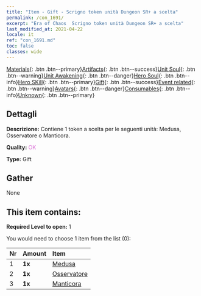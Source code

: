 ```yaml
---
title: "Item - Gift - Scrigno token unità Dungeon SR+ a scelta"
permalink: /con_1691/
excerpt: "Era of Chaos  Scrigno token unità Dungeon SR+ a scelta"
last_modified_at: 2021-04-22
locale: it
ref: "con_1691.md"
toc: false
classes: wide
---
```

 [Materials](/ItemsIT/){: .btn .btn--primary}[Artifacts](/ItemsIT/Artifacts/){: .btn .btn--success}[Unit Soul](/ItemsIT/UnitSoul/){: .btn .btn--warning}[Unit Awakening](/ItemsIT/UnitAwakening/){: .btn .btn--danger}[Hero Soul](/ItemsIT/HeroSoul/){: .btn .btn--info}[Hero SKill](/ItemsIT/HeroSkill/){: .btn .btn--primary}[Gift](/ItemsIT/Gift/){: .btn .btn--success}[Event related](/ItemsIT/Events/){: .btn .btn--warning}[Avatars](/ItemsIT/Avatars/){: .btn .btn--danger}[Consumables](/ItemsIT/Consumables/){: .btn .btn--info}[Unknown](/ItemsIT/Unknown/){: .btn .btn--primary}

## Dettagli
 **Descrizione:** Contiene 1 token a scelta per le seguenti unità: Medusa, Osservatore o Manticora.

 **Quality:** <span style="color: #DA70D6">OK</span>

 **Type:** Gift

## Gather

  None

## This item contains:

 **Required Level to open:** 1

 You would need to choose 1 item from the list (0):

  | Nr | Amount |     Item    |
  |:---|:-------|:------------|
  | 1 |  **1x** | [Medusa](/ItemsIT/unt_247/) |  | 
  | 2 |  **1x** | [Osservatore](/ItemsIT/unt_246/) |  | 
  | 3 |  **1x** | [Manticora](/ItemsIT/unt_249/) |  | 
